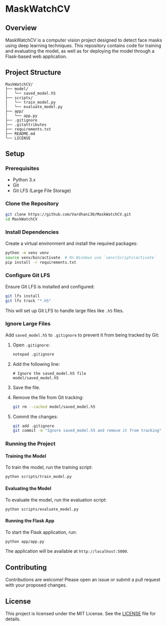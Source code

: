 # MaskWatchCV

## Overview

MaskWatchCV is a computer vision project designed to detect face masks using deep learning techniques. This repository contains code for training and evaluating the model, as well as for deploying the model through a Flask-based web application.

## Project Structure

```
MaskWatchCV/
├── model/
│   └── saved_model.h5
├── scripts/
│   └── train_model.py
│   └── evaluate_model.py
├── app/
│   └── app.py
├── .gitignore
├── .gitattributes
├── requirements.txt
├── README.md
└── LICENSE
```

## Setup

### Prerequisites

- Python 3.x
- Git
- Git LFS (Large File Storage)

### Clone the Repository

```bash
git clone https://github.com/Vardhani30/MaskWatchCV.git
cd MaskWatchCV
```

### Install Dependencies

Create a virtual environment and install the required packages:

```bash
python -m venv venv
source venv/bin/activate  # On Windows use `venv\Scripts\activate`
pip install -r requirements.txt
```

### Configure Git LFS

Ensure Git LFS is installed and configured:

```bash
git lfs install
git lfs track "*.h5"
```

This will set up Git LFS to handle large files like `.h5` files.

### Ignore Large Files

Add `saved_model.h5` to `.gitignore` to prevent it from being tracked by Git:

1. Open `.gitignore`:

   ```bash
   notepad .gitignore
   ```

2. Add the following line:

   ```
   # Ignore the saved_model.h5 file
   model/saved_model.h5
   ```

3. Save the file.

4. Remove the file from Git tracking:

   ```bash
   git rm --cached model/saved_model.h5
   ```

5. Commit the changes:

   ```bash
   git add .gitignore
   git commit -m "Ignore saved_model.h5 and remove it from tracking"
   ```

### Running the Project

#### Training the Model

To train the model, run the training script:

```bash
python scripts/train_model.py
```

#### Evaluating the Model

To evaluate the model, run the evaluation script:

```bash
python scripts/evaluate_model.py
```

#### Running the Flask App

To start the Flask application, run:

```bash
python app/app.py
```

The application will be available at `http://localhost:5000`.

## Contributing

Contributions are welcome! Please open an issue or submit a pull request with your proposed changes.

## License

This project is licensed under the MIT License. See the [LICENSE](LICENSE) file for details.

